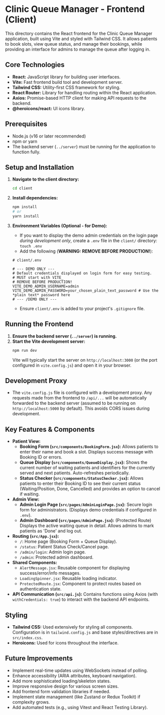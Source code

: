 # Clinic Queue Manager - Frontend (Client)

This directory contains the React frontend for the Clinic Queue Manager application, built using Vite and styled with Tailwind CSS. It allows patients to book slots, view queue status, and manage their bookings, while providing an interface for admins to manage the queue after logging in.

## Core Technologies

*   **React:** JavaScript library for building user interfaces.
*   **Vite:** Fast frontend build tool and development server.
*   **Tailwind CSS:** Utility-first CSS framework for styling.
*   **React Router:** Library for handling routing within the React application.
*   **Axios:** Promise-based HTTP client for making API requests to the backend.
*   **@heroicons/react:** UI icons library.

## Prerequisites

*   Node.js (v16 or later recommended)
*   npm or yarn
*   The backend server (`../server`) must be running for the application to function fully.

## Setup and Installation

1.  **Navigate to the client directory:**
    ```bash
    cd client
    ```
2.  **Install dependencies:**
    ```bash
    npm install
    # or
    yarn install
    ```
3.  **Environment Variables (Optional - for Demo):**
    *   If you want to display the demo admin credentials on the login page *during development only*, create a `.env` file in the `client/` directory: `touch .env`
    *   Add the following (**WARNING: REMOVE BEFORE PRODUCTION!**):

    ```dotenv
    # client/.env

    # --- DEMO ONLY ---
    # Default credentials displayed on login form for easy testing.
    # MUST start with VITE_
    # REMOVE BEFORE PRODUCTION!
    VITE_DEMO_ADMIN_USERNAME=admin
    VITE_DEMO_ADMIN_PASSWORD=your_chosen_plain_text_password # Use the *plain text* password here
    # --- /DEMO ONLY ---
    ```
    *   Ensure `client/.env` is added to your project's `.gitignore` file.

## Running the Frontend

1.  **Ensure the backend server (`../server`) is running.**
2.  **Start the Vite development server:**
    ```bash
    npm run dev
    ```
    Vite will typically start the server on `http://localhost:3000` (or the port configured in `vite.config.js`) and open it in your browser.

## Development Proxy

*   The `vite.config.js` file is configured with a development proxy. Any requests made from the frontend to `/api/...` will be automatically forwarded to the backend server (assumed to be running on `http://localhost:5000` by default). This avoids CORS issues during development.

## Key Features & Components

*   **Patient View:**
    *   **Booking Form (`src/components/BookingForm.jsx`):** Allows patients to enter their name and book a slot. Displays success message with Booking ID or errors.
    *   **Queue Display (`src/components/QueueDisplay.jsx`):** Shows the current number of waiting patients and identifiers for the currently served and next patients. Auto-refreshes periodically.
    *   **Status Checker (`src/components/StatusChecker.jsx`):** Allows patients to enter their Booking ID to see their current status (Waiting/Position, Done, Cancelled) and provides an option to cancel if waiting.
*   **Admin View:**
    *   **Admin Login Page (`src/pages/AdminLoginPage.jsx`):** Secure login form for administrators. (Displays demo credentials if configured in `.env`).
    *   **Admin Dashboard (`src/pages/AdminPage.jsx`):** (Protected Route) Displays the active waiting queue in detail. Allows admins to mark patients as 'Done' and log out.
*   **Routing (`src/App.jsx`):**
    *   `/`: Home page (Booking Form + Queue Display).
    *   `/status`: Patient Status Check/Cancel page.
    *   `/admin/login`: Admin login page.
    *   `/admin`: Protected admin dashboard.
*   **Shared Components:**
    *   `AlertMessage.jsx`: Reusable component for displaying success/error/info messages.
    *   `LoadingSpinner.jsx`: Reusable loading indicator.
    *   `ProtectedRoute.jsx`: Component to protect routes based on authentication state.
*   **API Communication (`src/api.js`):** Contains functions using Axios (with `withCredentials: true`) to interact with the backend API endpoints.

## Styling

*   **Tailwind CSS:** Used extensively for styling all components. Configuration is in `tailwind.config.js` and base styles/directives are in `src/index.css`.
*   **Heroicons:** Used for icons throughout the interface.

## Future Improvements

*   Implement real-time updates using WebSockets instead of polling.
*   Enhance accessibility (ARIA attributes, keyboard navigation).
*   Add more sophisticated loading/skeleton states.
*   Improve responsive design for various screen sizes.
*   Add frontend form validation libraries if needed.
*   Implement state management (like Zustand or Redux Toolkit) if complexity grows.
*   Add automated tests (e.g., using Vitest and React Testing Library).